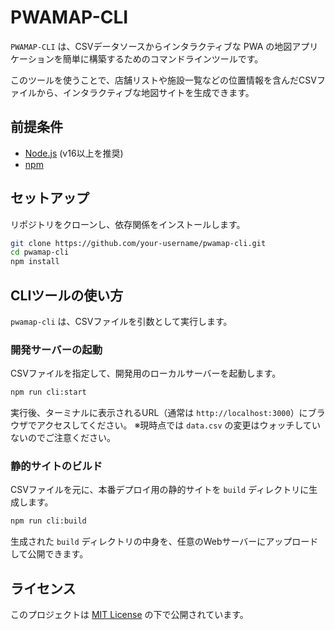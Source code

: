 # PWAMAP-CLI

`PWAMAP-CLI` は、CSVデータソースからインタラクティブな PWA の地図アプリケーションを簡単に構築するためのコマンドラインツールです。

このツールを使うことで、店舗リストや施設一覧などの位置情報を含んだCSVファイルから、インタラクティブな地図サイトを生成できます。

## 前提条件

- [Node.js](httpss://nodejs.org/) (v16以上を推奨)
- [npm](https://www.npmjs.com/)

## セットアップ

リポジトリをクローンし、依存関係をインストールします。

```bash
git clone https://github.com/your-username/pwamap-cli.git
cd pwamap-cli
npm install
```

## CLIツールの使い方

`pwamap-cli` は、CSVファイルを引数として実行します。

### 開発サーバーの起動

CSVファイルを指定して、開発用のローカルサーバーを起動します。

```bash
npm run cli:start
```

実行後、ターミナルに表示されるURL（通常は `http://localhost:3000`）にブラウザでアクセスしてください。
※現時点では `data.csv` の変更はウォッチしていないのでご注意ください。

### 静的サイトのビルド

CSVファイルを元に、本番デプロイ用の静的サイトを `build` ディレクトリに生成します。

```bash
npm run cli:build
```

生成された `build` ディレクトリの中身を、任意のWebサーバーにアップロードして公開できます。

## ライセンス

このプロジェクトは [MIT License](LICENSE.txt) の下で公開されています。
